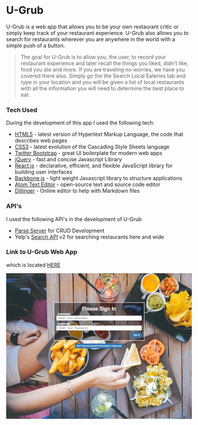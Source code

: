 # U-Grub

U-Grub is a web app that allows you to be your own restaurant critic or simply keep track of your restaurant experience. U-Grub also allows you to search for restaurants wherever you are anywhere in the world with a simple push of a button.



> The goal for U-Grub is to allow you, the user, to
> record your restaurant experience and later recall
> the things you liked, didn't like, food you ate and more.
> If you are traveling no worries, we have you covered
> there also. Simply go the the Search Local Eateries tab
> and type in your location and you will be given a list
> of local restaurants with all the information you will
> need to determine the best place to eat.


### Tech Used

During the development of this app I used the following tech:


* [HTML5] - latest version of Hypertext Markup Language, the code that describes web pages
* [CSS3] - latest evolution of the Cascading Style Sheets language
* [Twitter Bootstrap] - great UI boilerplate for modern web apps
* [jQuery] - fast and concise Javascript Library
* [React.js] - declarative, efficient, and flexible JavaScript library for building user interfaces
* [Backbone.js] - light weight Javascript library to structure applications
* [Atom Text Editor] - open-source text and source code editor
* [Dillinger] - Online editor to help with Markdown files



### API's

I used the following API's in the development of U-Grub
* [Parse Server] for CRUD Development
* Yelp's [Search API] v2 for searching restaurants here and wide



### Link to U-Grub Web App
which is located [HERE]


![Login Page](images/screenshots/ss1.png "Login Page")


   [Twitter Bootstrap]: <http://twitter.github.com/bootstrap/>
   [jQuery]: <http://jquery.com>
   [HTML5]: <https://developer.mozilla.org/en-US/docs/Web/Guide/HTML/HTML5>
   [CSS3]: <https://developer.mozilla.org/en-US/docs/Web/CSS/CSS3>
   [React.js]: <https://facebook.github.io/react/>
   [Backbone.js]: <http://backbonejs.org/>
   [Atom Text Editor]: <https://atom.io/>
   [Dillinger]: <http://dillinger.io/>
   [Parse Server]: <http://parse.com/>
   [Search API]: <https://www.yelp.com/developers/documentation/v2/search_api>
   [HERE]: <https://frazierr2.github.io/final-project/>
